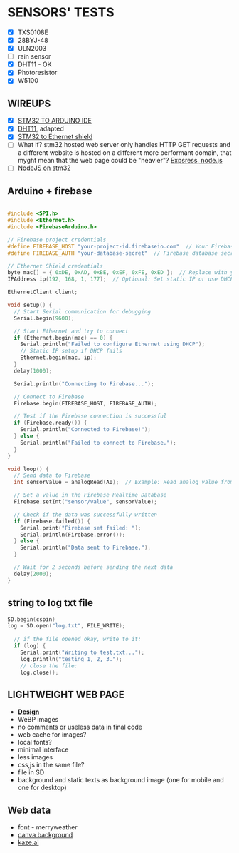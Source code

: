 # SENSORS' TESTS

- [X] TXS0108E
- [x] 28BYJ-48
- [x] ULN2003
- [ ] rain sensor
- [X] DHT11 - OK
- [X] Photoresistor
- [X] W5100 

## WIREUPS

- [X] [STM32 TO ARDUINO IDE](https://www.youtube.com/watch?v=yssEiMLGH90)
- [X] [DHT11](https://randomnerdtutorials.com/esp32-dht11-dht22-temperature-humidity-sensor-arduino-ide/), adapted
- [X] [STM32 to Ethernet shield](https://balau82.wordpress.com/2015/08/02/arduino-ethernet-shield-on-stm32-nucleo/)
- [ ] What if? stm32 hosted web server only handles HTTP GET requests and a different website is hosted on a different more performant domain, that myght mean that the web page could be "heavier"? [Expsress, node.js](https://expressjs.com/)
- [ ] [NodeJS on  stm32](https://www.instructables.com/NodeJs-and-Arduino/)

## Arduino + firebase
``` cpp

#include <SPI.h>
#include <Ethernet.h>
#include <FirebaseArduino.h>

// Firebase project credentials
#define FIREBASE_HOST "your-project-id.firebaseio.com"  // Your Firebase URL
#define FIREBASE_AUTH "your-database-secret"  // Firebase database secret

// Ethernet Shield credentials
byte mac[] = { 0xDE, 0xAD, 0xBE, 0xEF, 0xFE, 0xED };  // Replace with your MAC address
IPAddress ip(192, 168, 1, 177);  // Optional: Set static IP or use DHCP

EthernetClient client;

void setup() {
  // Start Serial communication for debugging
  Serial.begin(9600);

  // Start Ethernet and try to connect
  if (Ethernet.begin(mac) == 0) {
    Serial.println("Failed to configure Ethernet using DHCP");
    // Static IP setup if DHCP fails
    Ethernet.begin(mac, ip);
  }
  delay(1000);

  Serial.println("Connecting to Firebase...");

  // Connect to Firebase
  Firebase.begin(FIREBASE_HOST, FIREBASE_AUTH);

  // Test if the Firebase connection is successful
  if (Firebase.ready()) {
    Serial.println("Connected to Firebase!");
  } else {
    Serial.println("Failed to connect to Firebase.");
  }
}

void loop() {
  // Send data to Firebase
  int sensorValue = analogRead(A0);  // Example: Read analog value from pin A0

  // Set a value in the Firebase Realtime Database
  Firebase.setInt("sensor/value", sensorValue);

  // Check if the data was successfully written
  if (Firebase.failed()) {
    Serial.print("Firebase set failed: ");
    Serial.println(Firebase.error());
  } else {
    Serial.println("Data sent to Firebase.");
  }

  // Wait for 2 seconds before sending the next data
  delay(2000);
}
```
## string to log txt file
``` cpp
SD.begin(cspin)
log = SD.open("log.txt", FILE_WRITE);
  
  // if the file opened okay, write to it:
  if (log) {
    Serial.print("Writing to test.txt...");
    log.println("testing 1, 2, 3.");
	// close the file:
    log.close();
```

## LIGHTWEIGHT WEB PAGE
- **[Design](https://dribbble.com/shots/20288381-Weather-Forecasting-Web-App-UI)**
- WeBP images
- no comments or useless data in final code
- web cache for images?
- local fonts?
- minimal interface
- less images
- css,js in the same file?
- file in SD
- background and static texts as background image (one for mobile and one for desktop)
## Web data
- font - merryweather
- [canva background](https://www.canva.com/design/DAGjF7-2_sY/XArurzRtQZ8dEjKSA_NvSw/edit)
- [kaze.ai](https://kaze.ai/watermark-removal/processing?fromPage=watermark-removal)

